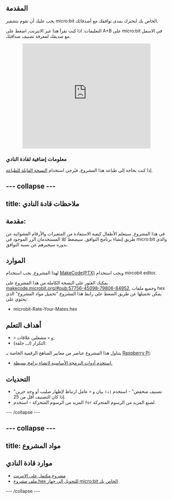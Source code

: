 ## المقدمة

يجب عليك أن تقوم بتشفير micro:bit الخاص بك لنخبرك بمدى توافقك مع أصدقائك.

التعليمات: اذا كنت تقرأ هذا عبر الانترنت, اضغط على A+B على micro:bit في الاسفل مع صديقك لمعرفة تصنيف صداقتك.

<div class="trinket" style="width:400px;margin: 0 auto;">
<div style="position:relative;height:0;padding-bottom:81.97%;overflow:hidden;"><iframe style="position:absolute;top:0;left:0;width:100%;height:100%;" src="https://makecode.microbit.org/---run?id=_iLDhcVa0K2Fd" allowfullscreen="allowfullscreen" sandbox="allow-popups allow-scripts allow-same-origin" frameborder="0"></iframe></div>
</div>

### معلومات إضافية لقادة النادي

إذا كنت بحاجة إلى طباعة هذا المشروع، فيُرجى استخدام [النسخة القابلة للطباعة](https://projects.raspberrypi.org/ar-SA/projects/rate-your-mates/print).

--- collapse ---
---
title: ملاحظات قادة النادي
---

## مقدمة:

في هذا المشروع, سيتعلم الأطفال كيفية الاستفادة من المتغيرات والأرقام العشوائية عن طريق إنشاء برنامج التوافق. سيضغط كلا المستخدمان الزر الموجود في micro:bit والذي بدوره سيخبرهم عن نسبة التوافق.

## الموارد

لهذا المشروع, يجب استخدام [MakeCode(PTX)](http://jumpto.cc/mb-new) ويجب استخدام mircobit editor.

يمكنك العثور على النسخة الكاملة من هذا المشروع على [makecode.microbit.org/#pub:57756-45098-79806-84952](https://makecode.microbit.org/#pub:57756-45098-79806-84952), وجميع ملفات hex يمكن تحميلها عن طريق الضغط على رابط هذا المشروع "تحميل مواد المشروع" الذي يحتوي على:

* microbit-Rate-Your-Mates.hex

## أهداف التعلم

* `>` و `<` مشغلين علاقات;
* التكرار (`لـ` حلقة).

يتناول هذا المشروع عناصر من معايير المناهج الرقمية الخاصة بـ [Raspberry Pi](http://rpf.io/curriculum):

* [استخدم أدوات البرمجة الأساسية لإنشاء برامج بسيطة.](https://www.raspberrypi.org/curriculum/programming/creator)

## التحديات

* "تصنيف منخفض" - استخدم `إذا` بيان و `<` عامل ارتباط لإظهار صليب أو وجه حزين إذا كان التصنيف أقل من 25.
* المزيد من الرسوم المتحركة - استخدم `for` لصنع المزيد من الرسوم المتحركة.

--- /collapse ---

--- collapse ---
---
title: مواد المشروع
---

## موارد قادة النادي

* [مشروع مكتمل على الإنترنت](https://makecode.microbit.org/#pub:57756-45098-79806-84952)
* [ملف مشروع.hex للتحويل إلى جهاز micro:bit الخاص بك](resources/microbit-Rate-Your-Mates.hex)

--- /collapse ---